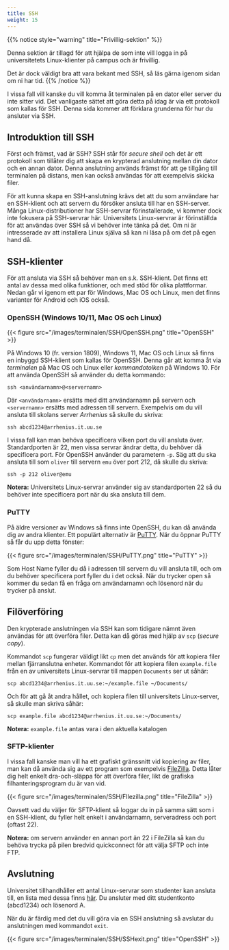 ```yaml
---
title: SSH
weight: 15
---
```


{{% notice style="warning" title="Frivillig-sektion" %}}

Denna sektion är tillagd för att hjälpa de som inte vill logga in på universitetets Linux-klienter på campus och är frivillig.

Det är dock väldigt bra att vara bekant med SSH, så läs gärna igenom sidan om ni har tid.
{{% /notice %}}

I vissa fall vill kanske du vill komma åt terminalen på en dator eller server du inte sitter vid. Det vanligaste sättet
att göra detta på idag är via ett protokoll som kallas för SSH. Denna sida kommer att förklara grunderna för
hur du ansluter via SSH.

## Introduktion till SSH

Först och främst, vad är SSH? SSH står för *secure shell* och det är 
ett protokoll som tillåter dig att skapa en krypterad anslutning mellan din dator
och en annan dator. Denna anslutning används främst för att ge tillgång till terminalen
på distans, men kan också användas för att exempelvis skicka filer.

För att kunna skapa en SSH-anslutning krävs det att du som användare har en SSH-klient och att servern du försöker
ansluta till har en SSH-server. Många Linux-distributioner har SSH-servrar förinstallerade, vi kommer dock inte fokusera
på SSH-servrar här. Universitets Linux-servrar är förinställda för att användas över SSH så vi behöver inte tänka på det.
Om ni är intresserade av att installera Linux själva så kan ni läsa på om det på egen hand då.

## SSH-klienter

För att ansluta via SSH så behöver man en s.k. SSH-klient. Det finns ett antal av dessa med 
olika funktioner, och med stöd för olika plattformar. Nedan går vi igenom ett par för Windows,
Mac OS och Linux, men det finns varianter för Android och iOS också.

### OpenSSH (Windows 10/11, Mac OS och Linux)

{{< figure src="/images/terminalen/SSH/OpenSSH.png" title="OpenSSH" >}}

På Windows 10 (fr. version 1809), Windows 11, Mac OS och Linux så finns en inbyggd SSH-klient som kallas för OpenSSH. Denna 
går att komma åt via *terminalen* på Mac OS och Linux eller *kommandotolken* på Windows 10. 
För att använda OpenSSH så använder du detta kommando:

``` shell
ssh <användarnamn>@<servernamn>
```

Där `<användarnamn>` ersätts med ditt användarnamn på servern och `<servernamn>` 
ersätts med adressen till servern. Exempelvis om du vill ansluta till skolans
server *Arrhenius* så skulle du skriva:

``` shell
ssh abcd1234@arrhenius.it.uu.se
```

I vissa fall kan man behöva specificera vilken port du vill ansluta över. Standardporten 
är 22, men vissa servrar ändrar detta, du behöver då specificera port. För OpenSSH
använder du parametern `-p`. Säg att du ska ansluta till som `oliver` till servern
`emu` över port 212, då skulle du skriva:

``` shell
ssh -p 212 oliver@emu
```

**Notera:** Universitets Linux-servrar använder sig av standardporten 22 så du behöver inte specificera port när du ska ansluta till dem.

### PuTTY

På äldre versioner av Windows så finns inte OpenSSH, du kan då
använda dig av andra klienter. Ett populärt alternativ är [PuTTY](http://www.putty.org/).
När du öppnar PuTTY så får du upp detta fönster:

{{< figure src="/images/terminalen/SSH/PuTTY.png" title="PuTTY" >}}

Som Host Name fyller du då i adressen till servern du vill ansluta till, och om du behöver specificera port
fyller du i det också. När du trycker open så kommer du sedan få en fråga om användarnamn och lösenord när
du trycker på anslut.

## Filöverföring

Den krypterade anslutningen via SSH kan som tidigare nämnt även användas för att överföra filer.
Detta kan då göras med hjälp av `scp` (*secure copy*). 

Kommandot `scp` fungerar väldigt likt `cp` men det används för att kopiera filer mellan 
fjärranslutna enheter. Kommandot för att kopiera filen `example.file` från en av universitets 
Linux-servrar till mappen `Documents` ser ut såhär:

``` shell
scp abcd1234@arrhenius.it.uu.se:~/example.file ~/Documents/
```

Och för att gå åt andra hållet, och kopiera filen till universitets Linux-server, så skulle
man skriva såhär:

``` shell
scp example.file abcd1234@arrhenius.it.uu.se:~/Documents/
```

**Notera:** `example.file` antas vara i den aktuella katalogen

### SFTP-klienter

I vissa fall kanske man vill ha ett grafiskt gränssnitt vid kopiering av filer, 
man kan då använda sig av ett program som exempelvis [FileZilla](https://filezilla-project.org/).
Detta låter dig helt enkelt dra-och-släppa för att överföra filer, likt de grafiska filhanteringsprogram du
är van vid.

{{< figure src="/images/terminalen/SSH/FIlezilla.png" title="FileZilla" >}}

Oavsett vad du väljer för SFTP-klient så loggar du in på samma sätt som i en SSH-klient,
du fyller helt enkelt i användarnamn, serveradress och port (oftast 22).

**Notera:** om servern använder en annan port än 22 i FileZilla så kan du behöva trycka på
pilen bredvid quickconnect för att välja SFTP och inte FTP.

## Avslutning

Universitet tillhandhåller ett antal Linux-servrar som studenter kan ansluta till, 
en lista med dessa finns [här](http://www.it.uu.se/datordrift/maskinpark/linux).
Du ansluter med ditt studentkonto (abcd1234) och lösenord A.

När du är färdig med det du vill göra via en SSH anslutning så avslutar du anslutningen med
kommandot `exit`.

{{< figure src="/images/terminalen/SSH/SSHexit.png" title="OpenSSH" >}}
